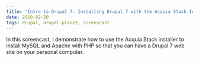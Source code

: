 ```yaml
---
title: "Intro to Drupal 7: Installing Drupal 7 with the Acquia Stack Installer"
date: 2010-02-20
tags: drupal, drupal-planet, screencast
---
```

<p>In this screencast, I demonstrate how to use the Acquia Stack installer to install MySQL and Apache with PHP  so that you can have a Drupal 7 web site on your personal computer.</p><p><object width="480" height="385"><param value="http://www.youtube.com/v/mcaQioe3zr0&amp;hl=en_US&amp;fs=1&amp;" name="movie" /><param value="true" name="allowFullScreen" /><param value="always" name="allowscriptaccess" /><embed width="480" height="385" allowfullscreen="true" allowscriptaccess="always" type="application/x-shockwave-flash" src="http://www.youtube.com/v/mcaQioe3zr0&amp;hl=en_US&amp;fs=1&amp;"></embed></object></p>